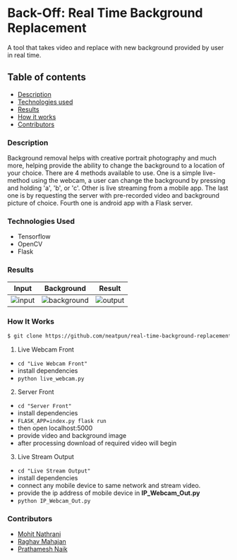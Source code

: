 # Back-Off: Real Time Background Replacement
A tool that takes video and replace with new background provided by user in real time.

## Table of contents
- [Description](#description)
- [Technologies used](#technologies-used)
- [Results](#results)
- [How it works](#how-it-works)
- [Contributors](#contributors)


### Description
 Background removal helps with creative portrait photography and much more, helping provide the ability to change the background to a location of your choice. There are 4 methods available to use. One is a simple live-method using the webcam, a user can change the background by pressing and holding 'a', 'b', or 'c'. Other is live streaming from a mobile app. The last one is by requesting the server with pre-recorded video and background picture of choice. Fourth one is android app with a Flask server.
 
### Technologies Used
- Tensorflow
- OpenCV
- Flask

### Results
Input | Background | Result
:-------:|:---------:|:---------:
![input](https://drive.google.com/uc?id=13_bDk_G6u7Z2vZ4cMUqbmIU4j3bRVMX8) | ![background](https://drive.google.com/uc?id=1FpZqv_5Xt436K29Y5-ZAk_aOxC7Wdg29) | ![output](https://drive.google.com/uc?id=152GFmsJyxaOUjzUfMeEP7NbX5xYP5iIP)

### How It Works
```sh
$ git clone https://github.com/neatpun/real-time-background-replacement
```

1. Live Webcam Front
* ```cd "Live Webcam Front" ``` 
* install dependencies
* ```python live_webcam.py ```

2. Server Front
* ```cd "Server Front"```
* install dependencies
* ```FLASK_APP=index.py flask run```
* then open localhost:5000
* provide video and background image
* after processing download of required video will begin

3. Live Stream Output
* ```cd "Live Stream Output"```
* install dependencies
* connect any mobile device to same network and stream video.
* provide the ip address of mobile device in **IP_Webcam_Out.py**
* ```python IP_Webcam_Out.py```

### Contributors
- [Mohit Nathrani](https://github.com/Mohit-Nathrani)
- [Raghav Mahajan](https://github.com/Raghav-intrigue)
- [Prathamesh Naik](https://github.com/neatpun)
